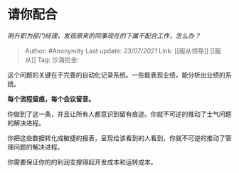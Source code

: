 # 请你配合
*刚升职为部门经理，发现原来的同事现在的下属不配合工作，怎么办？*

> Author: #Anonymity
> Last update: *23/07/2021*
> Link: [[服从领导]] [[服从]]
> Tag:
> 沙海拾金:

这个问题的关键在于完善的自动化记录系统。一些能表现业绩，能分析出业绩的系统。

**每个流程留痕，每个会议留音。**

你做到了这一条，并且让所有人都意识到留有痕迹。你就不可逆的推动了士气问题的解决进程。

你把这些数据转化成敏捷的报表，呈现给该看到的人看到，你就不可逆的推动了管理问题的解决进程。

你需要保证你的的利润支撑得起开发成本和运转成本。
